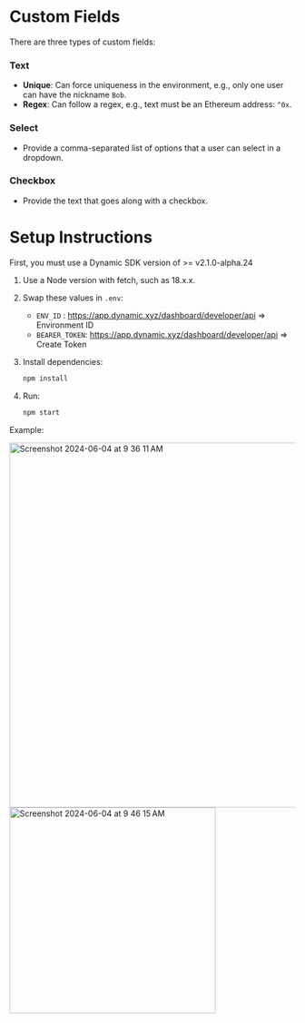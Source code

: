 # Custom Fields

There are three types of custom fields:

### Text

- **Unique**: Can force uniqueness in the environment, e.g., only one user can have the nickname `Bob`.
- **Regex**: Can follow a regex, e.g., text must be an Ethereum address: `^0x`.

### Select

- Provide a comma-separated list of options that a user can select in a dropdown.

### Checkbox

- Provide the text that goes along with a checkbox.

# Setup Instructions

First, you must use a Dynamic SDK version of >= v2.1.0-alpha.24

1. Use a Node version with fetch, such as 18.x.x.
2. Swap these values in `.env`:

   - `ENV_ID` : https://app.dynamic.xyz/dashboard/developer/api => Environment ID
   - `BEARER_TOKEN`: https://app.dynamic.xyz/dashboard/developer/api => Create Token

3. Install dependencies:

   ```bash
   npm install
   ```

4. Run:
   ```bash
   npm start
   ```

Example:

<img width="643" alt="Screenshot 2024-06-04 at 9 36 11 AM" src="https://github.com/dynamic-labs/custom-fields-cli/assets/100806611/a09bccd3-f3f6-4335-9ed9-8285bc8bf33b">

<img width="363" alt="Screenshot 2024-06-04 at 9 46 15 AM" src="https://github.com/dynamic-labs/custom-fields-cli/assets/100806611/2f3aaf72-ddef-4e69-a20e-8d19afb3e394">

